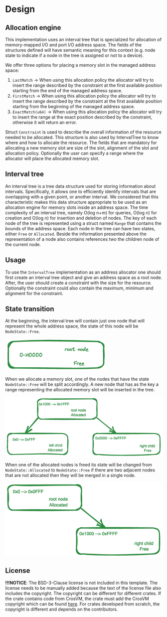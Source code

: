 # Design

## Allocation engine

This implementation uses an interval tree that is specialized for allocation of
memory-mapped I/O and port I/O address space. The fields of the structures
defined will have semantic meaning for this context (e.g. node state to indicate
if a node in the tree is assigned or not to a device).

We offer three options for placing a memory slot in the managed address space:

1. `LastMatch` -> When using this allocation policy the allocator will try to
insert the range described by the constraint at the first available position
starting from the end of the managed address space.
2. `FirstMatch` -> When using this allocation policy the allocator will try to
insert the range described by the constraint at the first available position
starting from the beginning of the managed address space.
3. `ExactMatch(u64)` -> When using this allocation policy the allocator will try
to insert the range at the exact position described by the constraint, otherwise
it will return an error.

Struct `Constraint` is used to describe the overall information of the resource
needed to be allocated. This structure is also used by IntervalTree to know where
and how to allocate the resource. The fields that are mandatory for allocating
a new memory slot are size of the slot, alignment of the slot and allocation policy.
Optionally the user can specify a range where the allocator will place the allocated
memory slot.

## Interval tree

An interval tree is a tree data structure used for storing information about intervals.
Specifically, it allows one to efficiently identify intervals that are overlapping
with a given point, or another interval. We considered that this characteristic
makes this data structure appropriate to be used as an allocation engine for
memory slots inside an address space. The time complexity of an interval tree,
namely O(log ⁡n+m) for queries, O(log n) for creation and O(log n) for insertion
and deletion of nodes. The key of each node of the tree is represented using a
struct named `Range` that contains the bounds of the address space. Each node in
the tree can have two states, either `Free` or `Allocated`. Beside the information
presented above the representation of a node also contains references two the
children node of the current node.

## Usage

To use the `IntervalTree` implementation as an address allocator one should first
create an interval tree object and give an address space as a root node. After,
the user should create a constraint with the size for the resource. Optionally
the constraint could also contain the maximum, minimum and alignment for the
constraint.

## State transition

At the beginning, the interval tree will contain just one node that will represent
the whole address space, the state of this node will be `NodeState::Free`.

![InteralTree creation example](/images/first_node.png)

When we allocate a memory slot, one of the nodes that have the state `NodeState::Free`
will be split accordingly. A new node that has as the key a range representing the
allocated memory slot will be inserted in the tree.

![Node Allocation example](/images/interval_tree_allocation.png)

When one of the allocated nodes is freed its state will be changed from `NodeState::Allocated`
to `NodeState::Free` if there are two adjacent nodes that are not allocated then
they will be merged in a single node.

![Node Freeing example](/images/after_free.png)

## License

**!!!NOTICE**: The BSD-3-Clause license is not included in this template.
The license needs to be manually added because the text of the license file
also includes the copyright. The copyright can be different for different
crates. If the crate contains code from CrosVM, the crate must add the
CrosVM copyright which can be found
[here](https://chromium.googlesource.com/chromiumos/platform/crosvm/+/master/LICENSE).
For crates developed from scratch, the copyright is different and depends on
the contributors.
